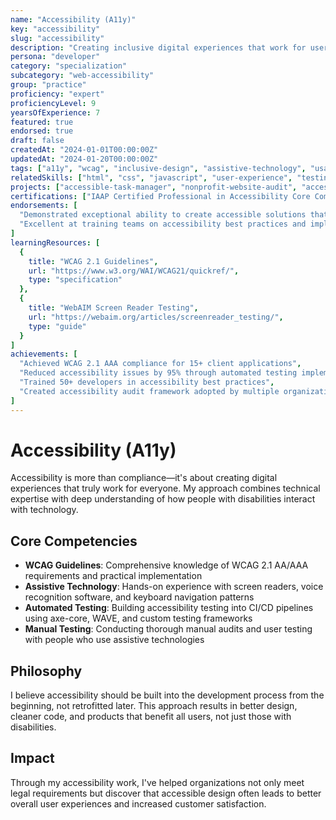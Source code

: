 ```yaml
---
name: "Accessibility (A11y)"
key: "accessibility"
slug: "accessibility"
description: "Creating inclusive digital experiences that work for users of all abilities, with expertise in WCAG guidelines, assistive technologies, and universal design principles."
persona: "developer"
category: "specialization"
subcategory: "web-accessibility"
group: "practice"
proficiency: "expert"
proficiencyLevel: 9
yearsOfExperience: 7
featured: true
endorsed: true
draft: false
createdAt: "2024-01-01T00:00:00Z"
updatedAt: "2024-01-20T00:00:00Z"
tags: ["a11y", "wcag", "inclusive-design", "assistive-technology", "usability"]
relatedSkills: ["html", "css", "javascript", "user-experience", "testing"]
projects: ["accessible-task-manager", "nonprofit-website-audit", "accessibility-training-platform"]
certifications: ["IAAP Certified Professional in Accessibility Core Competencies (CPACC)"]
endorsements: [
  "Demonstrated exceptional ability to create accessible solutions that exceed compliance requirements",
  "Excellent at training teams on accessibility best practices and implementation strategies"
]
learningResources: [
  {
    title: "WCAG 2.1 Guidelines",
    url: "https://www.w3.org/WAI/WCAG21/quickref/",
    type: "specification"
  },
  {
    title: "WebAIM Screen Reader Testing",
    url: "https://webaim.org/articles/screenreader_testing/",
    type: "guide"
  }
]
achievements: [
  "Achieved WCAG 2.1 AAA compliance for 15+ client applications",
  "Reduced accessibility issues by 95% through automated testing implementation",
  "Trained 50+ developers in accessibility best practices",
  "Created accessibility audit framework adopted by multiple organizations"
]
---
```


# Accessibility (A11y)

Accessibility is more than compliance—it's about creating digital experiences that truly work for everyone. My approach combines technical expertise with deep understanding of how people with disabilities interact with technology.

## Core Competencies

- **WCAG Guidelines**: Comprehensive knowledge of WCAG 2.1 AA/AAA requirements and practical implementation
- **Assistive Technology**: Hands-on experience with screen readers, voice recognition software, and keyboard navigation patterns
- **Automated Testing**: Building accessibility testing into CI/CD pipelines using axe-core, WAVE, and custom testing frameworks
- **Manual Testing**: Conducting thorough manual audits and user testing with people who use assistive technologies

## Philosophy

I believe accessibility should be built into the development process from the beginning, not retrofitted later. This approach results in better design, cleaner code, and products that benefit all users, not just those with disabilities.

## Impact

Through my accessibility work, I've helped organizations not only meet legal requirements but discover that accessible design often leads to better overall user experiences and increased customer satisfaction.